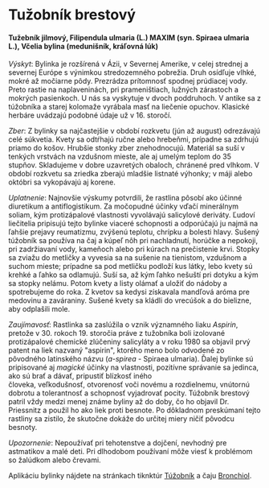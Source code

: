 Tužobník brestový
=================

#### Tužebník jilmový, Filipendula ulmaria (L.) MAXIM (syn. Spiraea ulmaria L.), Včelia bylina (medunišník, kráľovná lúk)

*Výskyt*: Bylinka je rozšírená v Ázii, v Severnej Amerike, v celej strednej a
severnej Európe s výnimkou stredozemného pobrežia. Druh osídľuje vlhké, mokré až
močiarne pôdy. Prezrádza prítomnosť spodnej prúdiacej vody. Preto rastie na
naplaveninách, pri prameništiach, lužných zárastoch a mokrých pasienkoch. U nás
sa vyskytuje v dvoch poddruhoch. V antike sa z túžobníka a starej kolomaže
vyrábala masť na liečenie opuchov. Klasické herbáre uvádzajú podobné údaje už v
16. storočí.

*Zber*: Z bylinky sa najčastejšie v období rozkvetu (jún až august) odrezávajú
celé súkvetia. Kvety sa odtŕhajú ručne alebo hrebeňmi, prípadne sa zdrhujú
priamo do košov. Hrubšie stonky zber znehodnocujú. Materiál sa suší v tenkých
vrstvách na vzdušnom mieste, ale aj umelým teplom do 35 stupňov. Skladujeme v
dobre uzavretých obaloch, chránené pred vlhkom. V období rozkvetu sa zriedka
zberajú mladšie listnaté výhonky; v máji alebo októbri sa vykopávajú aj korene.

*Uplatnenie*: Najnovšie výskumy potvrdili, že rastlina pôsobí ako účinné
diuretikum a antiflogistikum. Za močopudné účinky vďačí minerálnym soliam, kým
protizápalové vlastnosti vyvolávajú salicylové deriváty. Ľudoví liečitelia
pripisujú tejto bylinke viaceré schopnosti a odporúčajú ju najmä na ľahšie
prejavy reumatizmu, zvýšenú teplotu, chrípku a bolesti hlavy. Sušený túžobník sa
používa na čaj a kúpeľ nôh pri nachladnutí, horúčke a nepokoji, pri zadržiavaní
vody, kameňoch alebo pri kúrach na prečistenie krvi. Stopky sa zviažu do
metličky a vyvesia sa na sušenie na tienistom, vzdušnom a suchom mieste;
prípadne sa pod metličku podloží kus látky, lebo kvety sú krehké a ľahko sa
odlamujú. Suší sa, až kým ľahko nešuští pri dotyku a kým sa stopky nelámu. Potom
kvety a listy olámať a uložiť do nádoby a spotrebujeme do roka. Z kvetov sa
kedysi získavala mandľová aróma pre medovinu a zaváraniny. Sušené kvety sa
kládli do vrecúšok a do bielizne, aby odplašili mole.

*Zaujímavosť*: Rastlinka sa zaslúžila o vznik významného liaku *Aspirin*,
pretože v 30. rokoch 19. storočia práve z tužobníka boli izolované protizápalové
chemické zlúčeniny salicyláty a v roku 1980 sa objavil prvý patent na liek
nazvaný "aspirin", ktorého meno bolo odvodené zo pôvodného latinského názvu
(*a-spirea* - Spiraea ulmaria). Ďalej bylinke sú pripisované aj *magické* účinky
na vlastnosti, pozitívne správanie sa jedinca, ako sú brať a dávať, pripustiť
blízkosť iného človeka, veľkodušnosť, otvorenosť voči novému a
rozdielnemu, vnútornú dobrotu a tolerantnosť a schopnosť vyjadrovať pocity.
Túžobník brestový patril vždy medzi menej známe byliny až do doby, čo ho objavil
Dr. Priessnitz a použil ho ako liek proti besnote. Po dôkladnom preskúmaní tejto
rastliny sa zistilo, že skutočne dokáže do určitej miery ničiť pôvodcu besnoty.

*Upozornenie*: Nepoužívať pri tehotenstve a dojčení, nevhodný pre astmatikov a
malé deti. Pri dlhodobom používaní môže viesť k problémom so žalúdkom alebo
črevami.

Aplikáciu bylinky nájdete na stránkach tiknktúr
[Túžobník](/tinktury-jednobylinkove/tuzobnik) a čaju
[Bronchiol](/sip/caje/bronchiol).

